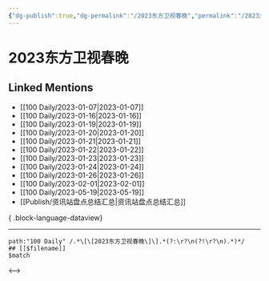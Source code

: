```yaml
---
{"dg-publish":true,"dg-permalink":"/2023东方卫视春晚","permalink":"/2023东方卫视春晚/","title":"2023东方卫视春晚","created":"2023-01-08T15:29:48.000+08:00","updated":"2023-04-10T16:10:53.000+08:00"}
---
```


# 2023东方卫视春晚

## Linked Mentions
- [[100 Daily/2023-01-07\|2023-01-07]]
- [[100 Daily/2023-01-16\|2023-01-16]]
- [[100 Daily/2023-01-19\|2023-01-19]]
- [[100 Daily/2023-01-20\|2023-01-20]]
- [[100 Daily/2023-01-21\|2023-01-21]]
- [[100 Daily/2023-01-22\|2023-01-22]]
- [[100 Daily/2023-01-23\|2023-01-23]]
- [[100 Daily/2023-01-24\|2023-01-24]]
- [[100 Daily/2023-01-26\|2023-01-26]]
- [[100 Daily/2023-02-01\|2023-02-01]]
- [[100 Daily/2023-05-19\|2023-05-19]]
- [[Publish/资讯站盘点总结汇总\|资讯站盘点总结汇总]]

{ .block-language-dataview}

---

```expander
path:"100 Daily" /.*\[\[2023东方卫视春晚\]\].*(?:\r?\n(?!\r?\n).*)*/
## [[$filename]]
$match
```

<-->
